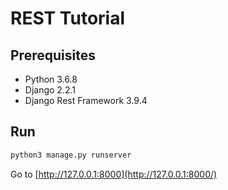 # REST Tutorial

## Prerequisites

- Python 3.6.8
- Django 2.2.1
- Django Rest Framework 3.9.4

## Run

```sh
python3 manage.py runserver
```

Go to [http://127.0.0.1:8000](http://127.0.0.1:8000/)